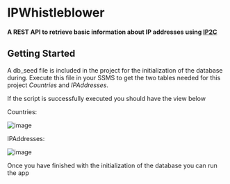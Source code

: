 # IPWhistleblower

**A REST API to retrieve basic information about IP addresses using [IP2C](https://about.ip2c.org/#about)**



## Getting Started

A db_seed file is included in the project for the initialization of the database during.
Execute this file in your SSMS to get the two tables needed for this project *Countries* and *IPAddresses*.

If the script is successfully executed you should have the view below

Countries:

![image](https://github.com/user-attachments/assets/f4813398-c9cb-46b4-9b94-8c76740d8142)

IPAddresses:

![image](https://github.com/user-attachments/assets/02fb7630-aa97-4c6d-821b-46a15c09e3ed)

Once you have finished with the initialization of the database you can run the app




